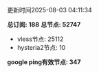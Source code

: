 更新时间2025-08-03 04:11:34

**总订阅: 188**
**总节点: 52747**
- vless节点: 25112
- hysteria2节点: 10

**google ping有效节点: 347**
